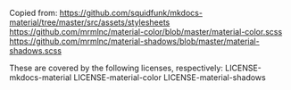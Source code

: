 Copied from:
https://github.com/squidfunk/mkdocs-material/tree/master/src/assets/stylesheets
https://github.com/mrmlnc/material-color/blob/master/material-color.scss
https://github.com/mrmlnc/material-shadows/blob/master/material-shadows.scss

These are covered by the following licenses, respectively:
LICENSE-mkdocs-material
LICENSE-material-color
LICENSE-material-shadows
